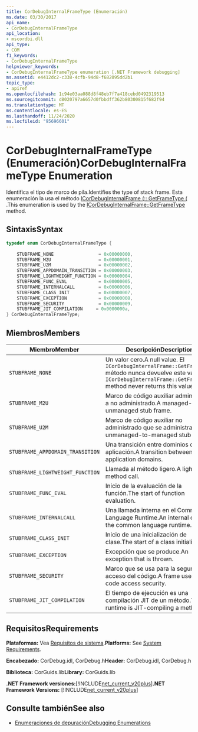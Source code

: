 ```yaml
---
title: CorDebugInternalFrameType (Enumeración)
ms.date: 03/30/2017
api_name:
- CorDebugInternalFrameType
api_location:
- mscordbi.dll
api_type:
- COM
f1_keywords:
- CorDebugInternalFrameType
helpviewer_keywords:
- CorDebugInternalFrameType enumeration [.NET Framework debugging]
ms.assetid: e4412dc2-c338-4cfb-94d8-f682095dd2b1
topic_type:
- apiref
ms.openlocfilehash: 1c94e03aa088d8f48eb7f7a418cebd0492319513
ms.sourcegitcommit: d8020797a6657d0fbbdff362b80300815f682f94
ms.translationtype: MT
ms.contentlocale: es-ES
ms.lasthandoff: 11/24/2020
ms.locfileid: "95696601"
---
```

# <a name="cordebuginternalframetype-enumeration"></a><span data-ttu-id="987bc-102">CorDebugInternalFrameType (Enumeración)</span><span class="sxs-lookup"><span data-stu-id="987bc-102">CorDebugInternalFrameType Enumeration</span></span>

<span data-ttu-id="987bc-103">Identifica el tipo de marco de pila.</span><span class="sxs-lookup"><span data-stu-id="987bc-103">Identifies the type of stack frame.</span></span> <span data-ttu-id="987bc-104">Esta enumeración la usa el método [ICorDebugInternalFrame (:: GetFrameType (](icordebuginternalframe-getframetype-method.md) .</span><span class="sxs-lookup"><span data-stu-id="987bc-104">This enumeration is used by the [ICorDebugInternalFrame::GetFrameType](icordebuginternalframe-getframetype-method.md) method.</span></span>  
  
## <a name="syntax"></a><span data-ttu-id="987bc-105">Sintaxis</span><span class="sxs-lookup"><span data-stu-id="987bc-105">Syntax</span></span>  
  
```cpp  
typedef enum CorDebugInternalFrameType {  
  
    STUBFRAME_NONE                 = 0x00000000,  
    STUBFRAME_M2U                  = 0x00000001,  
    STUBFRAME_U2M                  = 0x00000002,  
    STUBFRAME_APPDOMAIN_TRANSITION = 0x00000003,  
    STUBFRAME_LIGHTWEIGHT_FUNCTION = 0x00000004,  
    STUBFRAME_FUNC_EVAL            = 0x00000005,  
    STUBFRAME_INTERNALCALL         = 0x00000006,  
    STUBFRAME_CLASS_INIT           = 0x00000007,  
    STUBFRAME_EXCEPTION            = 0x00000008,  
    STUBFRAME_SECURITY             = 0x00000009,  
    STUBFRAME_JIT_COMPILATION     = 0x0000000a,  
} CorDebugInternalFrameType;  
```  
  
## <a name="members"></a><span data-ttu-id="987bc-106">Miembros</span><span class="sxs-lookup"><span data-stu-id="987bc-106">Members</span></span>  
  
|<span data-ttu-id="987bc-107">Miembro</span><span class="sxs-lookup"><span data-stu-id="987bc-107">Member</span></span>|<span data-ttu-id="987bc-108">Descripción</span><span class="sxs-lookup"><span data-stu-id="987bc-108">Description</span></span>|  
|------------|-----------------|  
|`STUBFRAME_NONE`|<span data-ttu-id="987bc-109">Un valor cero.</span><span class="sxs-lookup"><span data-stu-id="987bc-109">A null value.</span></span> <span data-ttu-id="987bc-110">El `ICorDebugInternalFrame::GetFrameType` método nunca devuelve este valor.</span><span class="sxs-lookup"><span data-stu-id="987bc-110">The `ICorDebugInternalFrame::GetFrameType` method never returns this value.</span></span>|  
|`STUBFRAME_M2U`|<span data-ttu-id="987bc-111">Marco de código auxiliar administrado a no administrado.</span><span class="sxs-lookup"><span data-stu-id="987bc-111">A managed-to-unmanaged stub frame.</span></span>|  
|`STUBFRAME_U2M`|<span data-ttu-id="987bc-112">Marco de código auxiliar no administrado que se administra.</span><span class="sxs-lookup"><span data-stu-id="987bc-112">An unmanaged-to-managed stub frame.</span></span>|  
|`STUBFRAME_APPDOMAIN_TRANSITION`|<span data-ttu-id="987bc-113">Una transición entre dominios de aplicación.</span><span class="sxs-lookup"><span data-stu-id="987bc-113">A transition between application domains.</span></span>|  
|`STUBFRAME_LIGHTWEIGHT_FUNCTION`|<span data-ttu-id="987bc-114">Llamada al método ligero.</span><span class="sxs-lookup"><span data-stu-id="987bc-114">A lightweight method call.</span></span>|  
|`STUBFRAME_FUNC_EVAL`|<span data-ttu-id="987bc-115">Inicio de la evaluación de la función.</span><span class="sxs-lookup"><span data-stu-id="987bc-115">The start of function evaluation.</span></span>|  
|`STUBFRAME_INTERNALCALL`|<span data-ttu-id="987bc-116">Una llamada interna en el Common Language Runtime.</span><span class="sxs-lookup"><span data-stu-id="987bc-116">An internal call into the common language runtime.</span></span>|  
|`STUBFRAME_CLASS_INIT`|<span data-ttu-id="987bc-117">Inicio de una inicialización de clase.</span><span class="sxs-lookup"><span data-stu-id="987bc-117">The start of a class initialization.</span></span>|  
|`STUBFRAME_EXCEPTION`|<span data-ttu-id="987bc-118">Excepción que se produce.</span><span class="sxs-lookup"><span data-stu-id="987bc-118">An exception that is thrown.</span></span>|  
|`STUBFRAME_SECURITY`|<span data-ttu-id="987bc-119">Marco que se usa para la seguridad de acceso del código.</span><span class="sxs-lookup"><span data-stu-id="987bc-119">A frame used for code access security.</span></span>|  
|`STUBFRAME_JIT_COMPILATION`|<span data-ttu-id="987bc-120">El tiempo de ejecución es una compilación JIT de un método.</span><span class="sxs-lookup"><span data-stu-id="987bc-120">The runtime is JIT-compiling a method.</span></span>|  
  
## <a name="requirements"></a><span data-ttu-id="987bc-121">Requisitos</span><span class="sxs-lookup"><span data-stu-id="987bc-121">Requirements</span></span>  

 <span data-ttu-id="987bc-122">**Plataformas:** Vea [Requisitos de sistema](../../get-started/system-requirements.md).</span><span class="sxs-lookup"><span data-stu-id="987bc-122">**Platforms:** See [System Requirements](../../get-started/system-requirements.md).</span></span>  
  
 <span data-ttu-id="987bc-123">**Encabezado:** CorDebug.idl, CorDebug.h</span><span class="sxs-lookup"><span data-stu-id="987bc-123">**Header:** CorDebug.idl, CorDebug.h</span></span>  
  
 <span data-ttu-id="987bc-124">**Biblioteca:** CorGuids.lib</span><span class="sxs-lookup"><span data-stu-id="987bc-124">**Library:** CorGuids.lib</span></span>  
  
 <span data-ttu-id="987bc-125">**.NET Framework versiones:**[!INCLUDE[net_current_v20plus](../../../../includes/net-current-v20plus-md.md)]</span><span class="sxs-lookup"><span data-stu-id="987bc-125">**.NET Framework Versions:** [!INCLUDE[net_current_v20plus](../../../../includes/net-current-v20plus-md.md)]</span></span>  
  
## <a name="see-also"></a><span data-ttu-id="987bc-126">Consulte también</span><span class="sxs-lookup"><span data-stu-id="987bc-126">See also</span></span>

- [<span data-ttu-id="987bc-127">Enumeraciones de depuración</span><span class="sxs-lookup"><span data-stu-id="987bc-127">Debugging Enumerations</span></span>](debugging-enumerations.md)

